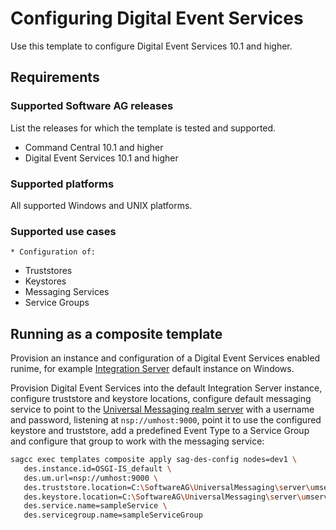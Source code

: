 # Configuring Digital Event Services

Use this template to configure Digital Event Services 10.1 and higher.

## Requirements

### Supported Software AG releases

List the releases for which the template is tested and supported.

* Command Central 10.1 and higher
* Digital Event Services 10.1 and higher

### Supported platforms

All supported Windows and UNIX platforms.

### Supported use cases

	* Configuration of:
  * Truststores
  * Keystores
  * Messaging Services
  * Service Groups

## Running as a composite template

Provision an instance and configuration of a Digital Event Services enabled runime,
for example [Integration Server](../sag-is-server/) default instance
on Windows.

Provision Digital Event Services into the default Integration Server
instance, configure truststore and keystore locations, configure default messaging service to point to the
[Universal Messaging realm server](../sag-um-server/) with a username and password, 
listening at `nsp://umhost:9000`, point it to use the configured keystore and truststore, 
add a predefined Event Type to a Service Group and configure that group to work with the messaging service:

 ```bash
 sagcc exec templates composite apply sag-des-config nodes=dev1 \
    des.instance.id=OSGI-IS_default \ 
	des.um.url=nsp://umhost:9000 \
	des.truststore.location=C:\SoftwareAG\UniversalMessaging\server\umserver\bin\nirvanacacerts.jks \
	des.keystore.location=C:\SoftwareAG\UniversalMessaging\server\umserver\bin\server.jks \
	des.service.name=sampleService \ 
	des.servicegroup.name=sampleServiceGroup
```
